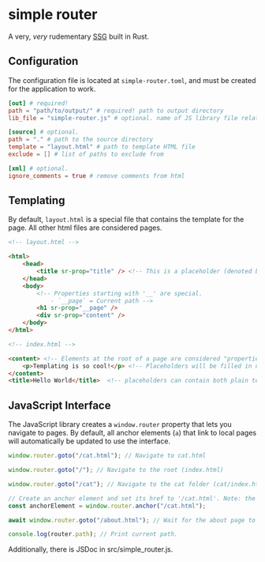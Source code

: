 # simple router

A very, _very_ rudementary [SSG](https://www.cloudflare.com/learning/performance/static-site-generator) built in Rust.

## Configuration

The configuration file is located at `simple-router.toml`, and must be created for the application to work.

```toml
[out] # required!
path = "path/to/output/" # required! path to output directory
lib_file = "simple-router.js" # optional. name of JS library file relative to output directory

[source] # optional.
path = "." # path to the source directory
template = "layout.html" # path to template HTML file
exclude = [] # list of paths to exclude from 

[xml] # optional.
ignore_comments = true # remove comments from html
```

## Templating

By default, `layout.html` is a special file that contains the template for the page. All other html files are considered pages.

```html
<!-- layout.html -->

<html>
    <head>
        <title sr-prop="title" /> <!-- This is a placeholder (denoted by sr-prop="name"). When the page gets loaded, the contents of this element will be replaced. -->
    </head>
    <body>
        <!-- Properties starting with '__' are special. 
            - `__page` = Current path -->
        <h1 sr-prop="__page" /> 
        <div sr-prop="content" />
    </body>
</html>

<!-- index.html -->

<content> <!-- Elements at the root of a page are considered "properties" -->
    <p>Templating is so cool!</p> <!-- Placeholders will be filled in using properties of the same name. -->
</content>
<title>Hello World</title>  <!-- placeholders can contain both plain text and html. -->

```

## JavaScript Interface

The JavaScript library creates a `window.router` property that lets you navigate to pages. By default, all anchor elements (`a`) that link to local pages will automatically be updated to use the interface.

```javascript
window.router.goto("/cat.html"); // Navigate to cat.html

window.router.goto("/"); // Navigate to the root (index.html)

window.router.goto("/cat"); // Navigate to the cat folder (cat/index.html)

// Create an anchor element and set its href to '/cat.html'. Note: the href attribute doesn't actually affect where this link will go.
const anchorElement = window.router.anchor("/cat.html");

await window.router.goto("/about.html"); // Wait for the about page to load, then continue.

console.log(router.path); // Print current path.
```

Additionally, there is JSDoc in src/simple_router.js.
